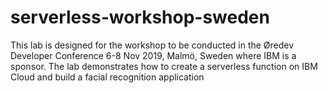 # serverless-workshop-sweden
This lab is designed for the workshop to be conducted in the Øredev Developer Conference 6-8 Nov 2019, Malmö, Sweden where IBM is a sponsor. The lab demonstrates how to create a serverless function on IBM Cloud and build a facial recognition application 

